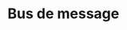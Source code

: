 # Bus de message

<figure><img src="../.gitbook/assets/Capture d’écran 2023-02-20 à 21.38.59.png" alt=""><figcaption></figcaption></figure>
